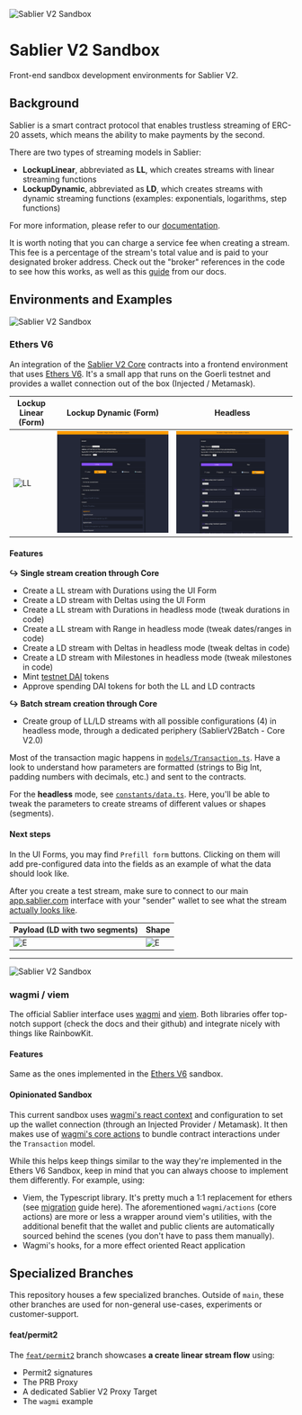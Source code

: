 ![Sablier V2 Sandbox](/packages/assets/banner.png)

# Sablier V2 Sandbox

Front-end sandbox development environments for Sablier V2.

## Background

Sablier is a smart contract protocol that enables trustless streaming of ERC-20 assets, which means
the ability to make payments by the second.

There are two types of streaming models in Sablier:

- **LockupLinear**, abbreviated as **LL**, which creates streams with linear streaming functions
- **LockupDynamic**, abbreviated as **LD**, which creates streams with dynamic streaming functions (examples: exponentials, logarithms, step functions)

For more information, please refer to our [documentation](https://docs.sablier.com).

It is worth noting that you can charge a service fee when creating a stream. This fee is a percentage of the stream's total value and is paid to your designated broker address. Check out the "broker" references in the code to see how this works, as well as this [guide](https://docs.sablier.com/concepts/protocol/fees) from our docs.

## Environments and Examples

![Sablier V2 Sandbox](/packages/assets/banner-s1.png)

### Ethers V6

An integration of the [Sablier V2 Core](https://github.com/sablier-labs/v2-core) contracts into a frontend environment that uses [Ethers V6](https://docs.ethers.org/v6/). It's a small app that runs on the Goerli testnet and provides a wallet connection out of the box (Injected / Metamask).

| Lockup Linear (Form)                       | Lockup Dynamic (Form)                       | Headless                             |
| ------------------------------------------ | ------------------------------------------- | ------------------------------------ |
| ![LL](./packages/assets/lockup-linear.png) | ![LD](./packages/assets/lockup-dynamic.png) | ![H](./packages/assets/headless.png) |

#### Features

**↪ Single stream creation through Core**

- Create a LL stream with Durations using the UI Form
- Create a LD stream with Deltas using the UI Form
- Create a LL stream with Durations in headless mode (tweak durations in code)
- Create a LL stream with Range in headless mode (tweak dates/ranges in code)
- Create a LD stream with Deltas in headless mode (tweak deltas in code)
- Create a LD stream with Milestones in headless mode (tweak milestones in code)
- Mint [testnet DAI](https://goerli.etherscan.io/token/0x97cb342cf2f6ecf48c1285fb8668f5a4237bf862) tokens
- Approve spending DAI tokens for both the LL and LD contracts

**↪ Batch stream creation through Core**

- Create group of LL/LD streams with all possible configurations (4) in headless mode, through a dedicated periphery (SablierV2Batch - Core V2.0)

Most of the transaction magic happens in [`models/Transaction.ts`](/examples/ethers-v6/src/models/Transaction.ts). Have a look to understand how parameters are formatted (strings to Big Int, padding numbers with decimals, etc.) and sent to the contracts.

For the **headless** mode, see [`constants/data.ts`](/examples/ethers-v6/src/constants/data.ts). Here, you'll be able to tweak the parameters to create streams of different values or shapes (segments).

#### Next steps

In the UI Forms, you may find `Prefill form` buttons. Clicking on them will add pre-configured data into the fields as an example of what the data should look like.

After you create a test stream, make sure to connect to our main [app.sablier.com](https://app.sablier.com) interface with your "sender" wallet to see what the stream [actually looks like](https://docs.sablier.com/apps/features#detailed-panels).

| Payload (LD with two segments)            | Shape                                      |
| ----------------------------------------- | ------------------------------------------ |
| ![E](./packages/assets/emission-code.png) | ![E](./packages/assets/emission-shape.png) |

---

![Sablier V2 Sandbox](/packages/assets/banner-s2.png)

### wagmi / viem

The official Sablier interface uses [wagmi](wagmi.sh/) and [viem](https://viem.sh/). Both libraries offer top-notch support (check the docs and their github) and integrate nicely with things like RainbowKit.

#### Features

Same as the ones implemented in the [Ethers V6](#ethers-v6) sandbox.

#### Opinionated Sandbox

This current sandbox uses [wagmi's react context](https://wagmi.sh/react/getting-started) and configuration to set up the wallet connection (through an Injected Provider / Metamask). It then makes use of [wagmi's core actions](https://wagmi.sh/core/getting-started) to bundle contract interactions under the `Transaction` model.

While this helps keep things similar to the way they're implemented in the Ethers V6 Sandbox, keep in mind that you can always choose to implement them differently. For example, using:

- Viem, the Typescript library. It's pretty much a 1:1 replacement for ethers (see [migration](https://wagmi.sh/react/ethers-adapters) guide here). The aforementioned `wagmi/actions` (core actions) are more or less a wrapper around viem's utilities, with the additional benefit that the wallet and public clients are automatically sourced behind the scenes (you don't have to pass them manually).
- Wagmi's hooks, for a more effect oriented React application

## Specialized Branches

This repository houses a few specialized branches. Outside of `main`, these other branches are used for non-general use-cases, experiments or customer-support.

#### feat/permit2

The [`feat/permit2`](https://github.com/sablier-labs/v2-sandbox/tree/feat/permit2) branch showcases **a create linear stream flow** using:

- Permit2 signatures
- The PRB Proxy
- A dedicated Sablier V2 Proxy Target
- The `wagmi` example
